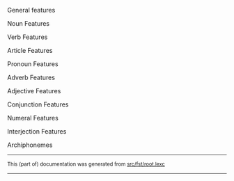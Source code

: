
General features

Noun Features

Verb Features

Article Features

Pronoun Features

Adverb Features

Adjective Features

Conjunction Features

Numeral Features

Interjection Features

Archiphonemes

* * *

<small>This (part of) documentation was generated from [src/fst/root.lexc](https://github.com/giellalt/lang-fro/blob/main/src/fst/root.lexc)</small>

---

